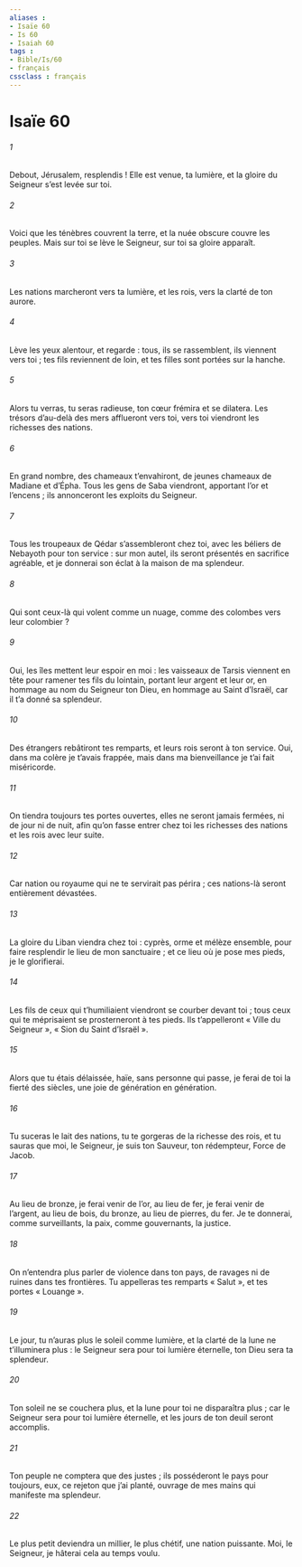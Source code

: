 ```yaml
---
aliases : 
- Isaïe 60
- Is 60
- Isaiah 60
tags : 
- Bible/Is/60
- français
cssclass : français
---
```


# Isaïe 60

###### 1
Debout, Jérusalem, resplendis !
Elle est venue, ta lumière,
et la gloire du Seigneur s’est levée sur toi.
###### 2
Voici que les ténèbres couvrent la terre,
et la nuée obscure couvre les peuples.
Mais sur toi se lève le Seigneur,
sur toi sa gloire apparaît.
###### 3
Les nations marcheront vers ta lumière,
et les rois, vers la clarté de ton aurore.
###### 4
Lève les yeux alentour, et regarde :
tous, ils se rassemblent, ils viennent vers toi ;
tes fils reviennent de loin,
et tes filles sont portées sur la hanche.
###### 5
Alors tu verras, tu seras radieuse,
ton cœur frémira et se dilatera.
Les trésors d’au-delà des mers afflueront vers toi,
vers toi viendront les richesses des nations.
###### 6
En grand nombre, des chameaux t’envahiront,
de jeunes chameaux de Madiane et d’Épha.
Tous les gens de Saba viendront,
apportant l’or et l’encens ;
ils annonceront les exploits du Seigneur.
###### 7
Tous les troupeaux de Qédar s’assembleront chez toi,
avec les béliers de Nebayoth pour ton service :
sur mon autel, ils seront présentés en sacrifice agréable,
et je donnerai son éclat à la maison de ma splendeur.
###### 8
Qui sont ceux-là qui volent comme un nuage,
comme des colombes vers leur colombier ?
###### 9
Oui, les îles mettent leur espoir en moi :
les vaisseaux de Tarsis viennent en tête
pour ramener tes fils du lointain,
portant leur argent et leur or,
en hommage au nom du Seigneur ton Dieu,
en hommage au Saint d’Israël,
car il t’a donné sa splendeur.
###### 10
Des étrangers rebâtiront tes remparts,
et leurs rois seront à ton service.
Oui, dans ma colère je t’avais frappée,
mais dans ma bienveillance je t’ai fait miséricorde.
###### 11
On tiendra toujours tes portes ouvertes,
elles ne seront jamais fermées, ni de jour ni de nuit,
afin qu’on fasse entrer chez toi les richesses des nations
et les rois avec leur suite.
###### 12
Car nation ou royaume qui ne te servirait pas périra ;
ces nations-là seront entièrement dévastées.
###### 13
La gloire du Liban viendra chez toi :
cyprès, orme et mélèze ensemble,
pour faire resplendir le lieu de mon sanctuaire ;
et ce lieu où je pose mes pieds, je le glorifierai.
###### 14
Les fils de ceux qui t’humiliaient
viendront se courber devant toi ;
tous ceux qui te méprisaient
se prosterneront à tes pieds.
Ils t’appelleront « Ville du Seigneur »,
« Sion du Saint d’Israël ».
###### 15
Alors que tu étais délaissée, haïe,
sans personne qui passe,
je ferai de toi la fierté des siècles,
une joie de génération en génération.
###### 16
Tu suceras le lait des nations,
tu te gorgeras de la richesse des rois,
et tu sauras que moi, le Seigneur, je suis ton Sauveur,
ton rédempteur, Force de Jacob.
###### 17
Au lieu de bronze, je ferai venir de l’or,
au lieu de fer, je ferai venir de l’argent,
au lieu de bois, du bronze,
au lieu de pierres, du fer.
Je te donnerai, comme surveillants, la paix,
comme gouvernants, la justice.
###### 18
On n’entendra plus parler de violence dans ton pays,
de ravages ni de ruines dans tes frontières.
Tu appelleras tes remparts « Salut »,
et tes portes « Louange ».
###### 19
Le jour, tu n’auras plus le soleil comme lumière,
et la clarté de la lune ne t’illuminera plus :
le Seigneur sera pour toi lumière éternelle,
ton Dieu sera ta splendeur.
###### 20
Ton soleil ne se couchera plus,
et la lune pour toi ne disparaîtra plus ;
car le Seigneur sera pour toi lumière éternelle,
et les jours de ton deuil seront accomplis.
###### 21
Ton peuple ne comptera que des justes ;
ils posséderont le pays pour toujours,
eux, ce rejeton que j’ai planté,
ouvrage de mes mains qui manifeste ma splendeur.
###### 22
Le plus petit deviendra un millier,
le plus chétif, une nation puissante.
Moi, le Seigneur, je hâterai cela au temps voulu.
